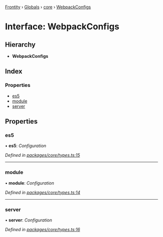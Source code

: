 [Frontity](../README.md) › [Globals](../globals.md) › [core](../modules/core.md) › [WebpackConfigs](core.webpackconfigs.md)

# Interface: WebpackConfigs

## Hierarchy

* **WebpackConfigs**

## Index

### Properties

* [es5](core.webpackconfigs.md#es5)
* [module](core.webpackconfigs.md#module)
* [server](core.webpackconfigs.md#server)

## Properties

###  es5

• **es5**: *Configuration*

*Defined in [packages/core/types.ts:15](https://github.com/frontity/frontity/blob/8f93b4e4/packages/core/types.ts#L15)*

___

###  module

• **module**: *Configuration*

*Defined in [packages/core/types.ts:14](https://github.com/frontity/frontity/blob/8f93b4e4/packages/core/types.ts#L14)*

___

###  server

• **server**: *Configuration*

*Defined in [packages/core/types.ts:16](https://github.com/frontity/frontity/blob/8f93b4e4/packages/core/types.ts#L16)*
